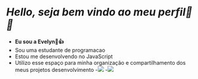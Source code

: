 # *Hello, seja bem vindo ao meu perfil🦔🦄*
- **Eu sou a Evelyn🦖👍**
- Sou uma estudante de programacao 
- Estou me desenvolvendo no JavaScript
- Utilizo esse espaço para minha organização e compartilhamento dos meus projetos desenvolvimento
-![](https://media1.tenor.com/m/epTg_-mwr6wAAAAC/emerge-jurassic-world-camp-cretaceous.gif)
-![](https://media1.tenor.com/m/Kh8ZiE1lj6IAAAAd/ordem-paranormal.gif)

